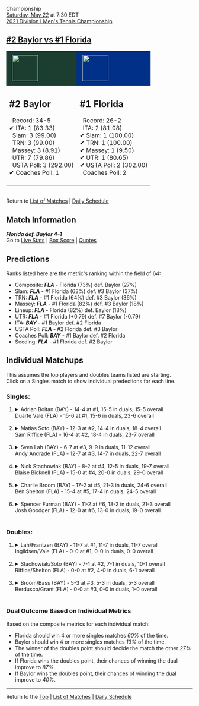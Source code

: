 Championship[](#top)<a name="top"></a>  
[Saturday, May 22](../../schedule/05-22.md) at 7:30 EDT  
[2021 Division I Men's Tennis Championship](../index.md)  
## [#2 Baylor vs #1 Florida](https://www.ncaa.com/game/5833432)  

<table><tr style="background-color: #d9d9d9 !important"><td style="background-color: #1B3E30 !important"><img src="https://www.ncaa.com/sites/default/files/images/logos/schools/b/baylor.70.png" width="70" height="70" style="padding: 8px;" /></td><td style="background-color: #003087 !important"><img src="https://www.ncaa.com/sites/default/files/images/logos/schools/f/florida.70.png" width="70" height="70" style="padding: 8px;" /></td></tr><tr>
<td>  

<h2>#2 Baylor</h2>  
&nbsp; Record: 34-5<br>  
&#10004; ITA: 1 (83.33)<br>  
&nbsp; Slam: 3 (99.00)<br>  
&nbsp; TRN: 3 (99.00)<br>  
&nbsp; Massey: 3 (8.91)<br>  
&nbsp; UTR: 7 (79.86)<br>  
&nbsp; USTA Poll: 3 (292.00)<br>  
&#10004; Coaches Poll: 1<br>  
<br>  

</td>
<td>  

<h2>#1 Florida</h2>  
&nbsp; Record: 26-2<br>  
&nbsp; ITA: 2 (81.08)<br>  
&#10004; Slam: 1 (100.00)<br>  
&#10004; TRN: 1 (100.00)<br>  
&#10004; Massey: 1 (9.50)<br>  
&#10004; UTR: 1 (80.65)<br>  
&#10004; USTA Poll: 2 (302.00)<br>  
&nbsp; Coaches Poll: 2<br>  
<br>  

</td>
</tr></table>  


<br>Return to [List of Matches](../index.md) &#124; [Daily Schedule](../../schedule/05-22.md)

## Match Information  
***Florida def. Baylor 4-1***  
Go to [Live Stats](http://scores.tennisticker.de/usa/ustanc/conf/league/sb.html?tournid=797&clubid=251-552&cn1=Florida&cn2=Baylor&ci1=251&ci2=552&lid=82) | [Box Score](https://www.ustanationalcampus.com/content/dam/nationalcampus/collegiate/ncaa2021/pdf/MFFLABAY.pdf) | [Quotes](https://www.ustanationalcampus.com/content/dam/nationalcampus/collegiate/ncaa2021/pdf/MFFLABAYQuotes.pdf)  

## Predictions  

Ranks listed here are the metric's ranking within the field of 64:  
- Composite: ***FLA*** - Florida (73%) def. Baylor (27%)  
- Slam: ***FLA*** - #1 Florida (63%) def. #3 Baylor (37%)  
- TRN: ***FLA*** - #1 Florida (64%) def. #3 Baylor (36%)  
- Massey: ***FLA*** - #1 Florida (82%) def. #3 Baylor (18%)  
- Lineup: ***FLA*** - Florida (82%) def. Baylor (18%)  
- UTR: ***FLA*** - #1 Florida (+0.79) def. #7 Baylor (-0.79)  
- ITA: ***BAY*** - #1 Baylor def. #2 Florida  
- USTA Poll: ***FLA*** - #2 Florida def. #3 Baylor  
- Coaches Poll: ***BAY*** - #1 Baylor def. #2 Florida  
- Seeding: ***FLA*** - #1 Florida def. #2 Baylor  

## Individual Matchups  
This assumes the top players and doubles teams listed are starting.  
Click on a Singles match to show individual predections for each line.  

### Singles:  

<ol>
<li><details>
<summary markdown="span">Adrian Boitan (BAY) - 14-4 at #1, 15-5 in duals, 15-5 overall<br>Duarte Vale (FLA) - 15-6 at #1, 15-6 in duals, 23-6 overall</summary>
<h4>Predictions</h4><ul>
<li>Composite: <b><i>FLA</i></b> - Vale (56%) def. Boitan (44%)</li>  
<li>Slam: <b><i>FLA</i></b> - Vale (54%) def. Boitan (46%)</li>  
<li>TRN: <b><i>BAY</i></b> - Boitan (51%) def. Vale (49%)</li>  
<li>Massey: <b><i>FLA</i></b> - Vale (58%) def. Boitan (42%)</li>  
<li>UTR: <b><i>FLA</i></b> - Vale (64%) def. Boitan (36%)</li>  
<li>ITA: <b><i>FLA</i></b> - Vale (54.01) def. Boitan (31.04)</li>  
</ul>
</details>&nbsp;</li>
<li><details>
<summary markdown="span">Matias Soto (BAY) - 12-3 at #2, 14-4 in duals, 18-4 overall<br>Sam Riffice (FLA) - 16-4 at #2, 18-4 in duals, 23-7 overall</summary>
<h4>Predictions</h4><ul>
<li>Composite: <b><i>BAY</i></b> - Soto (55%) def. Riffice (45%)</li>  
<li>Slam: <b><i>BAY</i></b> - Soto (51%) def. Riffice (49%)</li>  
<li>TRN: <b><i>BAY</i></b> - Soto (56%) def. Riffice (44%)</li>  
<li>Massey: <b><i>FLA</i></b> - Riffice (52%) def. Soto (48%)</li>  
<li>UTR: <b><i>BAY</i></b> - Soto (68%) def. Riffice (32%)</li>  
<li>ITA: <b><i>FLA</i></b> - Riffice (49.68) def. Soto (41.70)</li>  
</ul>
</details>&nbsp;</li>
<li><details>
<summary markdown="span">Sven Lah (BAY) - 6-7 at #3, 9-9 in duals, 11-12 overall<br>Andy Andrade (FLA) - 12-7 at #3, 14-7 in duals, 22-7 overall</summary>
<h4>Predictions</h4><ul>
<li>Composite: <b><i>FLA</i></b> - Andrade (84%) def. Lah (16%)</li>  
<li>Slam: <b><i>FLA</i></b> - Andrade (80%) def. Lah (20%)</li>  
<li>TRN: <b><i>FLA</i></b> - Andrade (87%) def. Lah (13%)</li>  
<li>Massey: <b><i>FLA</i></b> - Andrade (85%) def. Lah (15%)</li>  
<li>UTR: <b><i>FLA</i></b> - Andrade (85%) def. Lah (15%)</li>  
<li>ITA: <b><i>FLA</i></b> - Andrade (32.71) def. Lah (4.25)</li>  
</ul>
</details>&nbsp;</li>
<li><details>
<summary markdown="span">Nick Stachowiak (BAY) - 8-2 at #4, 12-5 in duals, 19-7 overall<br>Blaise Bicknell (FLA) - 15-0 at #4, 20-0 in duals, 29-0 overall</summary>
<h4>Predictions</h4><ul>
<li>Composite: <b><i>FLA</i></b> - Bicknell (78%) def. Stachowiak (22%)</li>  
<li>Slam: <b><i>FLA</i></b> - Bicknell (75%) def. Stachowiak (25%)</li>  
<li>TRN: <b><i>FLA</i></b> - Bicknell (87%) def. Stachowiak (13%)</li>  
<li>Massey: <b><i>FLA</i></b> - Bicknell (69%) def. Stachowiak (31%)</li>  
<li>UTR: <b><i>FLA</i></b> - Bicknell (80%) def. Stachowiak (20%)</li>  
<li>ITA: <b><i>FLA</i></b> - Bicknell (15.89) def. Stachowiak (3.38)</li>  
</ul>
</details>&nbsp;</li>
<li><details>
<summary markdown="span">Charlie Broom (BAY) - 17-2 at #5, 21-3 in duals, 24-6 overall<br>Ben Shelton (FLA) - 15-4 at #5, 17-4 in duals, 24-5 overall</summary>
<h4>Predictions</h4><ul>
<li>Composite: <b><i>FLA</i></b> - Shelton (52%) def. Broom (48%)</li>  
<li>Slam: <b><i>FLA</i></b> - Shelton (51%) def. Broom (49%)</li>  
<li>TRN: <b><i>BAY</i></b> - Broom (51%) def. Shelton (49%)</li>  
<li>Massey: <b><i>FLA</i></b> - Shelton (51%) def. Broom (49%)</li>  
<li>UTR: <b><i>FLA</i></b> - Shelton (56%) def. Broom (44%)</li>  
<li>ITA: <b><i>BAY</i></b> - Broom (3.72) def. Shelton (3.20)</li>  
</ul>
</details>&nbsp;</li>
<li><details>
<summary markdown="span">Spencer Furman (BAY) - 11-2 at #6, 18-2 in duals, 21-3 overall<br>Josh Goodger (FLA) - 12-0 at #6, 13-0 in duals, 19-0 overall</summary>
<h4>Predictions</h4><ul>
<li>Composite: <b><i>FLA</i></b> - Goodger (58%) def. Furman (42%)</li>  
<li>Slam: <b><i>FLA</i></b> - Goodger (68%) def. Furman (32%)</li>  
<li>TRN: <b><i>FLA</i></b> - Goodger (69%) def. Furman (31%)</li>  
<li>Massey: <b><i>FLA</i></b> - Goodger (61%) def. Furman (39%)</li>  
<li>UTR: <b><i>BAY</i></b> - Furman (64%) def. Goodger (36%)</li>  
<li>ITA: <b><i>FLA</i></b> - Goodger (8.31) def. Furman (4.24)</li>  
</ul>
</details>&nbsp;</li>
</ol>

### Doubles:  

<ol>
<li><details>
<summary markdown="span">Lah/Frantzen (BAY) - 11-7 at #1, 11-7 in duals, 11-7 overall<br>Ingildsen/Vale (FLA) - 0-0 at #1, 0-0 in duals, 0-0 overall</summary>
<br>Sorry, we don't have any metrics for this match
</details>&nbsp;</li>
<li><details>
<summary markdown="span">Stachowiak/Soto (BAY) - 7-1 at #2, 7-1 in duals, 10-1 overall<br>Riffice/Shelton (FLA) - 0-0 at #2, 4-0 in duals, 6-1 overall</summary>
<br>Sorry, we don't have any metrics for this match
</details>&nbsp;</li>
<li><details>
<summary markdown="span">Broom/Bass (BAY) - 5-3 at #3, 5-3 in duals, 5-3 overall<br>Berdusco/Grant (FLA) - 0-0 at #3, 0-0 in duals, 1-0 overall</summary>
<br>Sorry, we don't have any metrics for this match
</details>&nbsp;</li>
</ol>

### Dual Outcome Based on Individual Metrics  
  
Based on the composite metrics for each individual match:  
- Florida should win 4 or more singles matches *60%* of the time.  
- Baylor should win 4 or more singles matches *13%* of the time.  
- The winner of the doubles point should decide the match the other *27%* of the time.  
- If Florida wins the doubles point, their chances of winning the dual improve to *87%*.  
- If Baylor wins the doubles point, their chances of winning the dual improve to *40%*.  
  
------

Return to the [Top](#top) &#124; [List of Matches](../index.md) &#124; [Daily Schedule](../../schedule/05-22.md)  
